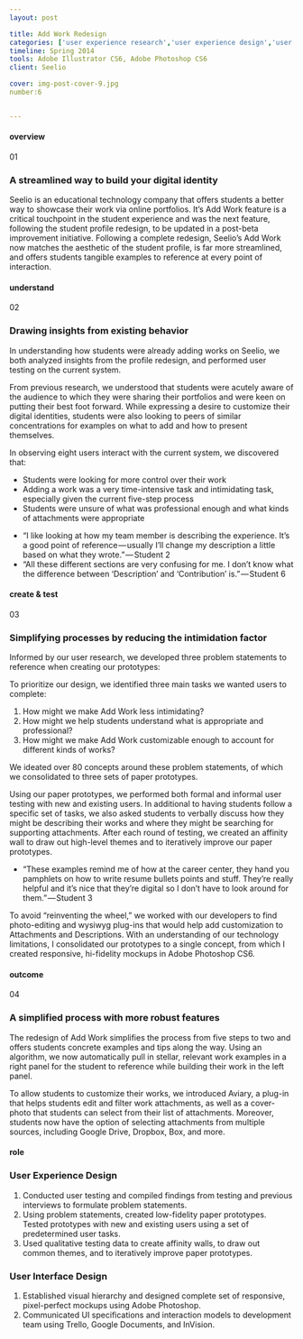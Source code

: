 ```yaml
---
layout: post

title: Add Work Redesign
categories: ['user experience research','user experience design','user interface design']
timeline: Spring 2014
tools: Adobe Illustrator CS6, Adobe Photoshop CS6
client: Seelio

cover: img-post-cover-9.jpg
number:6


---
```



<h4 class="heading heading--regular heading--emphasize">overview</h4>
<div class="marker marker-post">01</div>
<h3 class="heading heading--fancy">A streamlined way to build your digital identity</h3>
<p>
	Seelio is an educational technology company that offers students a better way to showcase their work via online portfolios. It’s Add Work feature is a critical touchpoint in the student experience and was the next feature, following the student profile redesign, to be updated in a post-beta improvement initiative. Following a complete redesign, Seelio’s Add Work now matches the aesthetic of the student profile, is far more streamlined, and offers students tangible examples to reference at every point of interaction.
</p>

<h4 class="heading heading--regular heading--emphasize post__heading--stacked">understand</h4>
<div class="marker marker-post">02</div>
<h3 class="heading heading--fancy">Drawing insights from existing behavior</h3>
<p>
	In understanding how students were already adding works on Seelio, we both analyzed insights from the profile redesign, and performed user testing on the current system.
</p>
<p>
	From previous research, we understood that students were acutely aware of the audience to which they were sharing their portfolios and were keen on putting their best foot forward. While expressing a desire to customize their digital identities, students were also looking to peers of similar concentrations for examples on what to add and how to present themselves.
</p>
<p>
	In observing eight users interact with the current system, we discovered that:
</p>
<ul>
	<li>Students were looking for more control over their work</li>
	<li>Adding a work was a very time-intensive task and intimidating task, especially given the current five-step process</li>
	<li>Students were unsure of what was professional enough and what kinds of attachments were appropriate</li>
</ul>
<div class="post__quote">
	<ul>
		<li>“I like looking at how my team member is describing the experience. It’s a good point of reference — usually I’ll change my description a little based on what they wrote.” — Student 2</li>
		<li>“All these different sections are very confusing for me. I don’t know what the difference between ‘Description’ and ‘Contribution’ is.” — Student 6</li>
	</ul>
</div>
<h4 class="heading heading--regular heading--emphasize post__heading--stacked">create & test</h4>
<div class="marker marker-post">03</div>
<h3 class="heading heading--fancy">Simplifying processes by reducing the intimidation factor</h3>
<p>
	Informed by our user research, we developed three problem statements to reference when creating our prototypes:
</p>
<p>
	To prioritize our design, we identified three main tasks we wanted users to complete:
</p>
<ol>
	<li>How might we make Add Work less intimidating?</li>
	<li>How might we help students understand what is appropriate and professional?</li>
	<li>How might we make Add Work customizable enough to account for different kinds of works?</li>
</ol>
<p>
	We ideated over 80 concepts around these problem statements, of which we consolidated to three sets of paper prototypes.
</p>
<p>
	Using our paper prototypes, we performed both formal and informal user testing with new and existing users. In additional to having students follow a specific set of tasks, we also asked students to verbally discuss how they might be describing their works and where they might be searching for supporting attachments. After each round of testing, we created an affinity wall to draw out high-level themes and to iteratively improve our paper prototypes.
</p>
<div class="post__quote">
	<ul>
		<li>“These examples remind me of how at the career center, they hand you pamphlets on how to write resume bullets points and stuff. They’re really helpful and it’s nice that they’re digital so I don’t have to look around for them.” — Student 3</li>
	</ul>
</div>
<p>
	To avoid “reinventing the wheel,” we worked with our developers to find photo-editing and wysiwyg plug-ins that would help add customization to Attachments and Descriptions. With an understanding of our technology limitations, I consolidated our prototypes to a single concept, from which I created responsive, hi-fidelity mockups in Adobe Photoshop CS6.
</p>
<h4 class="heading heading--regular heading--emphasize post__heading--stacked">outcome</h4>
<div class="marker marker-post">04</div>
<h3 class="heading heading--fancy">A simplified process with more robust features</h3>
<p>
	The redesign of Add Work simplifies the process from five steps to two and offers students concrete examples and tips along the way. Using an algorithm, we now automatically pull in stellar, relevant work examples in a right panel for the student to reference while building their work in the left panel.
</p>
<p>
	To allow students to customize their works, we introduced Aviary, a plug-in that helps students edit and filter work attachments, as well as a cover-photo that students can select from their list of attachments. Moreover, students now have the option of selecting attachments from multiple sources, including Google Drive, Dropbox, Box, and more.
</p>
<h4 class="heading heading--regular heading--emphasize post__heading--stacked">role</h4>
<h3 class="heading heading--fancy">User Experience Design</h3>
<ol>
	<li>Conducted user testing and compiled findings from testing and previous interviews to formulate problem statements.</li>
	<li>Using problem statements, created low-fidelity paper prototypes. Tested prototypes with new and existing users using a set of predetermined user tasks.</li>
	<li>Used qualitative testing data to create affinity walls, to draw out common themes, and to iteratively improve paper prototypes.</li>
</ol>
<h3 class="heading heading--fancy">User Interface Design</h3>
<ol>
	<li>Established visual hierarchy and designed complete set of responsive, pixel-perfect mockups using Adobe Photoshop.</li>
	<li>Communicated UI specifications and interaction models to development team using Trello, Google Documents, and InVision.</li>
</ol>



